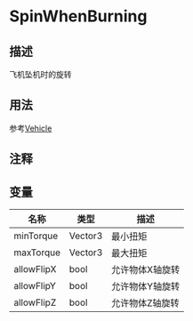 # SpinWhenBurning

## 描述

飞机坠机时的旋转

## 用法

参考[Vehicle](/cn/Components/Vehicle.md)

## 注释

## 变量
| 名称 | 类型 | 描述 |
| ----------- | ----------- | ----------- |
| minTorque | Vector3 | 最小扭矩 |
| maxTorque | Vector3 | 最大扭矩 |
| allowFlipX | bool | 允许物体X轴旋转 |
| allowFlipY | bool | 允许物体Y轴旋转 |
| allowFlipZ | bool | 允许物体Z轴旋转 |
